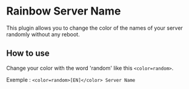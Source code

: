 # Rainbow Server Name

This plugin allows you to change the color of the names of your server randomly without any reboot.

## How to use

Change your color with the word 'random' like this `<color=random>`.

Exemple : `<color=random>[EN]</color> Server Name`